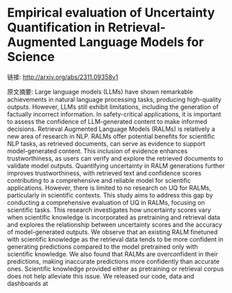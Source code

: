 # Empirical evaluation of Uncertainty Quantification in Retrieval-Augmented Language Models for Science

链接: http://arxiv.org/abs/2311.09358v1

原文摘要:
Large language models (LLMs) have shown remarkable achievements in natural
language processing tasks, producing high-quality outputs. However, LLMs still
exhibit limitations, including the generation of factually incorrect
information. In safety-critical applications, it is important to assess the
confidence of LLM-generated content to make informed decisions. Retrieval
Augmented Language Models (RALMs) is relatively a new area of research in NLP.
RALMs offer potential benefits for scientific NLP tasks, as retrieved
documents, can serve as evidence to support model-generated content. This
inclusion of evidence enhances trustworthiness, as users can verify and explore
the retrieved documents to validate model outputs. Quantifying uncertainty in
RALM generations further improves trustworthiness, with retrieved text and
confidence scores contributing to a comprehensive and reliable model for
scientific applications. However, there is limited to no research on UQ for
RALMs, particularly in scientific contexts. This study aims to address this gap
by conducting a comprehensive evaluation of UQ in RALMs, focusing on scientific
tasks. This research investigates how uncertainty scores vary when scientific
knowledge is incorporated as pretraining and retrieval data and explores the
relationship between uncertainty scores and the accuracy of model-generated
outputs. We observe that an existing RALM finetuned with scientific knowledge
as the retrieval data tends to be more confident in generating predictions
compared to the model pretrained only with scientific knowledge. We also found
that RALMs are overconfident in their predictions, making inaccurate
predictions more confidently than accurate ones. Scientific knowledge provided
either as pretraining or retrieval corpus does not help alleviate this issue.
We released our code, data and dashboards at 